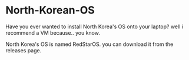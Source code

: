 # North-Korean-OS
Have you ever wanted to install North Korea's OS onto your laptop? well i recommend a VM because.. you know.

North Korea's OS is named RedStarOS. you can download it from the releases page.
